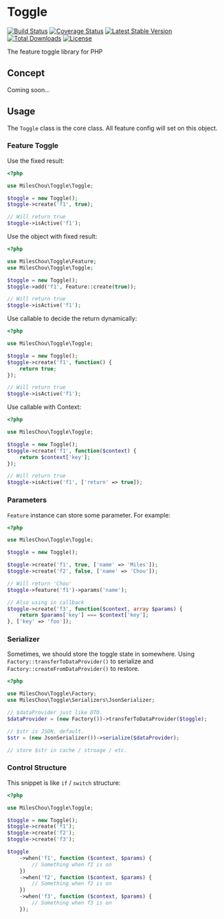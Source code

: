 # Toggle

[![Build Status](https://travis-ci.com/MilesChou/toggle.svg?branch=master)](https://travis-ci.com/MilesChou/toggle)
[![Coverage Status](https://coveralls.io/repos/github/MilesChou/toggle/badge.svg)](https://coveralls.io/github/MilesChou/toggle)
[![Latest Stable Version](https://poser.pugx.org/MilesChou/toggle/v/stable)](https://packagist.org/packages/MilesChou/toggle)
[![Total Downloads](https://poser.pugx.org/MilesChou/toggle/d/total.svg)](https://packagist.org/packages/MilesChou/toggle)
[![License](https://poser.pugx.org/MilesChou/toggle/license)](https://packagist.org/packages/MilesChou/toggle)

The feature toggle library for PHP

## Concept

Coming soon...

## Usage

The `Toggle` class is the core class. All feature config will set on this object.

### Feature Toggle

Use the fixed result:

```php
<?php

use MilesChou\Toggle\Toggle;

$toggle = new Toggle();
$toggle->create('f1', true);

// Will return true
$toggle->isActive('f1');
```

Use the object with fixed result:

```php
<?php

use MilesChou\Toggle\Feature;
use MilesChou\Toggle\Toggle;

$toggle = new Toggle();
$toggle->add('f1', Feature::create(true));

// Will return true
$toggle->isActive('f1');
```

Use callable to decide the return dynamically:

```php
<?php

use MilesChou\Toggle\Toggle;

$toggle = new Toggle();
$toggle->create('f1', function() {
    return true;
});

// Will return true
$toggle->isActive('f1');
```

Use callable with Context:

```php
<?php

use MilesChou\Toggle\Toggle;

$toggle = new Toggle();
$toggle->create('f1', function($context) {
    return $context['key'];
});

// Will return true
$toggle->isActive('f1', ['return' => true]);
```

### Parameters

`Feature` instance can store some parameter. For example:

```php
<?php

use MilesChou\Toggle\Toggle;

$toggle = new Toggle();

$toggle->create('f1', true, ['name' => 'Miles']);
$toggle->create('f2', false, ['name' => 'Chou']);

// Will return 'Chou'
$toggle->feature('f1')->params('name');

// Also using in callback
$toggle->create('f3', function($context, array $params) {
    return $params['key'] === $context['key'];
}, ['key' => 'foo']);
```

### Serializer

Sometimes, we should store the toggle state in somewhere. Using `Factory::transferToDataProvider()` to serialize and `Factory::createFromDataProvider()` to restore.

```php
<?php

use MilesChou\Toggle\Factory;
use MilesChou\Toggle\Serializers\JsonSerializer;

// $dataProvider just like DTO.
$dataProvider = (new Factory())->transferToDataProvider($toggle);

// $str is JSON, default. 
$str = (new JsonSerializer())->serialize($dataProvider);

// store $str in cache / stroage / etc.
```

### Control Structure

This snippet is like `if` / `switch` structure:

```php
<?php

use MilesChou\Toggle\Toggle;

$toggle = new Toggle();
$toggle->create('f1');
$toggle->create('f2');
$toggle->create('f3');

$toggle
    ->when('f1', function ($context, $params) {
        // Something when f1 is on
    })
    ->when('f2', function ($context, $params) {
        // Something when f2 is on
    })
    ->when('f3', function ($context, $params) {
        // Something when f3 is on
    });
```
